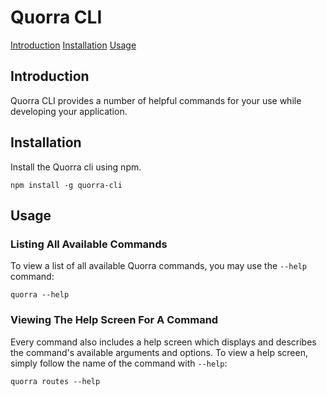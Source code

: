 # Quorra CLI

[Introduction](#introduction)
[Installation](#installation)
[Usage](#usage)

## Introduction

Quorra CLI provides a number of helpful commands for your use while developing your application.

## Installation

Install the Quorra cli using npm.

```
npm install -g quorra-cli
```

## Usage

### Listing All Available Commands

To view a list of all available Quorra commands, you may use the `--help` command:

```
quorra --help
```
### Viewing The Help Screen For A Command

Every command also includes a help screen which displays and describes the command's available arguments and
options. To view a help screen, simply follow the name of the command with `--help`:

```
quorra routes --help
```